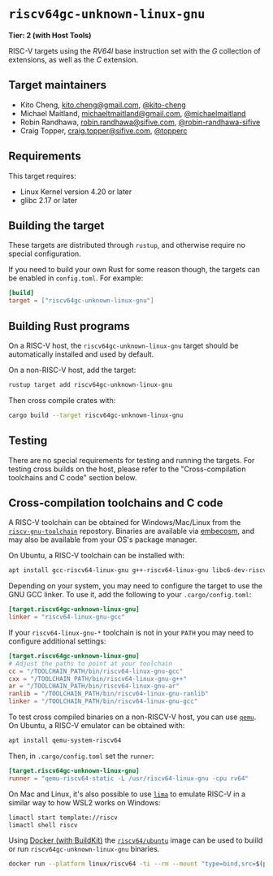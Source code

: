 # `riscv64gc-unknown-linux-gnu`

**Tier: 2 (with Host Tools)**

RISC-V targets using the *RV64I* base instruction set with the *G* collection of extensions, as well as the *C* extension.


## Target maintainers

- Kito Cheng, <kito.cheng@gmail.com>, [@kito-cheng](https://github.com/kito-cheng)
- Michael Maitland, <michaeltmaitland@gmail.com>, [@michaelmaitland](https://github.com/michaelmaitland)
- Robin Randhawa, <robin.randhawa@sifive.com>, [@robin-randhawa-sifive](https://github.com/robin-randhawa-sifive)
- Craig Topper, <craig.topper@sifive.com>, [@topperc](https://github.com/topperc)

## Requirements

This target requires:

* Linux Kernel version 4.20 or later
* glibc 2.17 or later


## Building the target

These targets are distributed through `rustup`, and otherwise require no
special configuration.

If you need to build your own Rust for some reason though, the targets can be
enabled in `config.toml`. For example:

```toml
[build]
target = ["riscv64gc-unknown-linux-gnu"]
```


## Building Rust programs


On a RISC-V host, the `riscv64gc-unknown-linux-gnu` target should be automatically
installed and used by default.

On a non-RISC-V host, add the target:

```bash
rustup target add riscv64gc-unknown-linux-gnu
```

Then cross compile crates with:

```bash
cargo build --target riscv64gc-unknown-linux-gnu
```


## Testing

There are no special requirements for testing and running the targets.
For testing cross builds on the host, please refer to the "Cross-compilation
toolchains and C code"
section below.


## Cross-compilation toolchains and C code

A RISC-V toolchain can be obtained for Windows/Mac/Linux from the
[`riscv-gnu-toolchain`](https://github.com/riscv-collab/riscv-gnu-toolchain)
repostory. Binaries are available via
[embecosm](https://www.embecosm.com/resources/tool-chain-downloads/#riscv-linux),
and may also be available from your OS's package manager.

On Ubuntu, a RISC-V toolchain can be installed with:

```bash
apt install gcc-riscv64-linux-gnu g++-riscv64-linux-gnu libc6-dev-riscv64-cross
```

Depending on your system, you may need to configure the target to use the GNU
GCC linker. To use it, add the following to your `.cargo/config.toml`:

```toml
[target.riscv64gc-unknown-linux-gnu]
linker = "riscv64-linux-gnu-gcc"
```

If your `riscv64-linux-gnu-*` toolchain is not in your `PATH` you may need to
configure additional settings:

```toml
[target.riscv64gc-unknown-linux-gnu]
# Adjust the paths to point at your toolchain
cc = "/TOOLCHAIN_PATH/bin/riscv64-linux-gnu-gcc"
cxx = "/TOOLCHAIN_PATH/bin/riscv64-linux-gnu-g++"
ar = "/TOOLCHAIN_PATH/bin/riscv64-linux-gnu-ar"
ranlib = "/TOOLCHAIN_PATH/bin/riscv64-linux-gnu-ranlib"
linker = "/TOOLCHAIN_PATH/bin/riscv64-linux-gnu-gcc"
```

To test cross compiled binaries on a non-RISCV-V host, you can use
[`qemu`](https://www.qemu.org/docs/master/system/target-riscv.html).
On Ubuntu, a RISC-V emulator can be obtained with:

```bash
apt install qemu-system-riscv64
```

Then, in `.cargo/config.toml` set the `runner`:

```toml
[target.riscv64gc-unknown-linux-gnu]
runner = "qemu-riscv64-static -L /usr/riscv64-linux-gnu -cpu rv64"
```

On Mac and Linux, it's also possible to use
[`lima`](https://github.com/lima-vm/lima) to emulate RISC-V in a similar way to
how WSL2 works on Windows:

```bash
limactl start template://riscv
limactl shell riscv
```

Using [Docker (with BuildKit)](https://docs.docker.com/build/buildkit/) the
[`riscv64/ubuntu`](https://hub.docker.com/r/riscv64/ubuntu) image can be used
to buiild or run `riscv64gc-unknown-linux-gnu` binaries.

```bash
docker run --platform linux/riscv64 -ti --rm --mount "type=bind,src=$(pwd),dst=/checkout" riscv64/ubuntu bash
```
